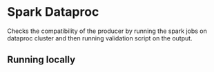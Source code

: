 # Spark Dataproc

Checks the compatibility of the producer by running the spark jobs on dataproc cluster and then running validation script on the output.

## Running locally

